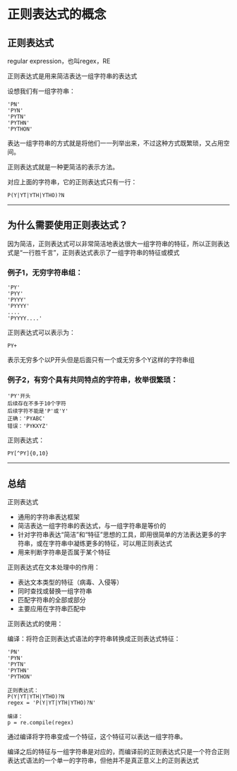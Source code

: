 # 正则表达式的概念

## 正则表达式

regular expression，也叫regex，RE

正则表达式是用来简洁表达一组字符串的表达式

设想我们有一组字符串：

```
'PN'
'PYN'
'PYTN'
'PYTHN'
'PYTHON'
```

表达一组字符串的方式就是将他们一一列举出来，不过这种方式既繁琐，又占用空间。

正则表达式就是一种更简洁的表示方法。

对应上面的字符串，它的正则表达式只有一行：

```
P(Y|YT|YTH|YTHO)?N
```

****



## 为什么需要使用正则表达式？

因为简洁，正则表达式可以非常简洁地表达很大一组字符串的特征，所以正则表达式是“一行胜千言”，正则表达式表示了一组字符串的特征或模式

### 例子1，无穷字符串组：

```
'PY'
'PYY'
'PYYY'
'PYYYY'
....
'PYYYY....'
```

正则表达式可以表示为：

```
PY+
```

表示无穷多个以P开头但是后面只有一个或无穷多个Y这样的字符串组



### 例子2，有穷个具有共同特点的字符串，枚举很繁琐：

```
'PY'开头
后续存在不多于10个字符
后续字符不能是'P'或'Y'
正确：'PYABC'
错误：'PYKXYZ'
```

正则表达式：

```
PY[^PY]{0,10}
```

****



## 总结

正则表达式

+ 通用的字符串表达框架
+ 简洁表达一组字符串的表达式，与一组字符串是等价的
+ 针对字符串表达“简洁”和“特征”思想的工具，即用很简单的方法表达更多的字符串，或在字符串中凝练更多的特征，可以用正则表达式
+ 用来判断字符串是否属于某个特征



正则表达式在文本处理中的作用：

+ 表达文本类型的特征（病毒、入侵等）
+ 同时查找或替换一组字符串
+ 匹配字符串的全部或部分
+ 主要应用在字符串匹配中



正则表达式的使用：

编译：将符合正则表达式语法的字符串转换成正则表达式特征：

```
'PN'
'PYN'
'PYTN'
'PYTHN'
'PYTHON'

正则表达式：
P(Y|YT|YTH|YTHO)?N
regex = 'P(Y|YT|YTH|YTHO)?N'

编译：
p = re.compile(regex)
```

通过编译将字符串变成一个特征，这个特征可以表达一组字符串。

编译之后的特征与一组字符串是对应的，而编译前的正则表达式只是一个符合正则表达式语法的一个单一的字符串，但他并不是真正意义上的正则表达式